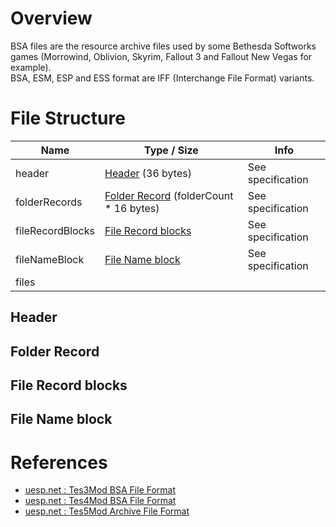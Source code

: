 # Overview
BSA files are the resource archive files used by some Bethesda Softworks games (Morrowind, Oblivion, Skyrim, Fallout 3 and Fallout New Vegas for example).  
BSA, ESM, ESP and ESS format are IFF (Interchange File Format) variants.

# File Structure

| Name | Type / Size | Info |
| --- | --- | --- |
| header | [Header](#header) (36 bytes) | See specification |
| folderRecords | [Folder Record](#folder-record) (folderCount * 16 bytes) | See specification |
| fileRecordBlocks | [File Record blocks](#file-record-blocks) | See specification |
| fileNameBlock | [File Name block](file-name-block) | See specification |
| files | | |

## Header

## Folder Record

## File Record blocks

## File Name block

# References
* [uesp.net : Tes3Mod BSA File Format](https://en.uesp.net/wiki/Tes3Mod:BSA_File_Format)
* [uesp.net : Tes4Mod BSA File Format](https://en.uesp.net/wiki/Tes4Mod:BSA_File_Format)
* [uesp.net : Tes5Mod Archive File Format](https://en.uesp.net/wiki/Tes5Mod:Archive_File_Format)

